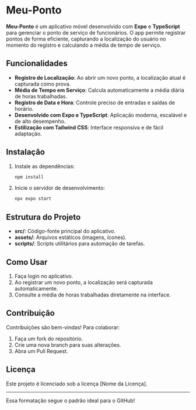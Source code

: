 # Meu-Ponto

**Meu-Ponto** é um aplicativo móvel desenvolvido com **Expo** e **TypeScript** para gerenciar o ponto de serviço de funcionários. O app permite registrar pontos de forma eficiente, capturando a localização do usuário no momento do registro e calculando a média de tempo de serviço.

## Funcionalidades
- **Registro de Localização**: Ao abrir um novo ponto, a localização atual é capturada como prova.
- **Média de Tempo em Serviço**: Calcula automaticamente a média diária de horas trabalhadas.
- **Registro de Data e Hora**: Controle preciso de entradas e saídas de horário.
- **Desenvolvido com Expo e TypeScript**: Aplicação moderna, escalável e de alto desempenho.
- **Estilização com Tailwind CSS**: Interface responsiva e de fácil adaptação.

## Instalação

1. Instale as dependências:
   ```bash
   npm install
   ```

2. Inicie o servidor de desenvolvimento:
   ```bash
   npx expo start
   ```

## Estrutura do Projeto
- **src/**: Código-fonte principal do aplicativo.
- **assets/**: Arquivos estáticos (imagens, ícones).
- **scripts/**: Scripts utilitários para automação de tarefas.

## Como Usar

1. Faça login no aplicativo.
2. Ao registrar um novo ponto, a localização será capturada automaticamente.
3. Consulte a média de horas trabalhadas diretamente na interface.

## Contribuição
Contribuições são bem-vindas! Para colaborar:
1. Faça um fork do repositório.
2. Crie uma nova branch para suas alterações.
3. Abra um Pull Request.

## Licença
Este projeto é licenciado sob a licença [Nome da Licença].

---

Essa formatação segue o padrão ideal para o GitHub!
